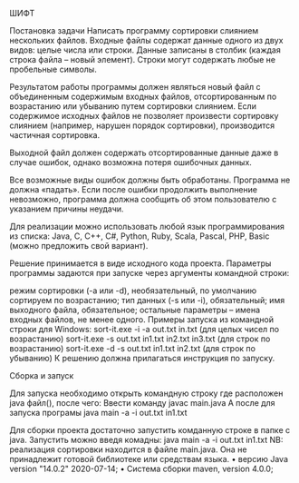 ШИФТ

Постановка задачи
Написать программу сортировки слиянием нескольких файлов.
Входные файлы содержат данные одного из двух видов: целые числа или строки. Данные записаны в столбик (каждая строка файла – новый элемент). Строки могут содержать любые не пробельные символы.

Результатом работы программы должен являться новый файл с объединенным содержимым входных файлов, отсортированным по возрастанию или убыванию путем сортировки слиянием. Если содержимое исходных файлов не позволяет произвести сортировку слиянием (например, нарушен порядок сортировки), производится частичная сортировка.

Выходной файл должен содержать отсортированные данные даже в случае ошибок, однако возможна потеря ошибочных данных.

Все возможные виды ошибок должны быть обработаны. Программа не должна «падать». Если после ошибки продолжить выполнение невозможно, программа должна сообщить об этом пользователю с указанием причины неудачи.

Для реализации можно использовать любой язык программирования из списка: Java, C, C++, C#, Python, Ruby, Scala, Pascal, PHP, Basic (можно предложить свой вариант).

Решение принимается в виде исходного кода проекта.
Параметры программы задаются при запуске через аргументы командной строки:

режим сортировки (-a или -d), необязательный, по умолчанию сортируем по возрастанию;
тип данных (-s или -i), обязательный;
имя выходного файла, обязательное;
остальные параметры – имена входных файлов, не менее одного.
Примеры запуска из командной строки для Windows:
sort-it.exe -i -a out.txt in.txt (для целых чисел по возрастанию)
sort-it.exe -s out.txt in1.txt in2.txt in3.txt (для строк по возрастанию)
sort-it.exe -d -s out.txt in1.txt in2.txt (для строк по убыванию)
К решению должна прилагаться инструкция по запуску.

Сборка и запуск

Для запуска необходимо открыть командную строку где расположен java файл(), после чего:
Ввести команду javac main.java
А после для запуска програмы java main -a -i out.txt in1.txt

Для сборки проекта достаточно запустить комданную строке в папке с java. Запустить можно введя комадны: java main -a -i out.txt in1.txt
NB: реализация сортировки находится в файле main.java. Она не принадлежит готовой библиотеке или средствам языка. 
• версию Java version "14.0.2" 2020-07-14;
• Система сборки maven, version 4.0.0;
